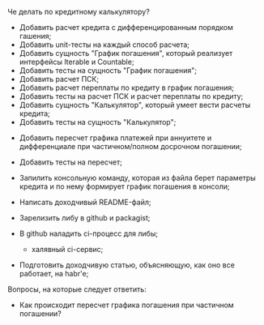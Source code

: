 Че делать по кредитному калькулятору?
+ Добавить расчет кредита с дифференцированным порядком гашения;
+ Добавить unit-тесты на каждый способ расчета;
+ Добавить сущность "График погашения", который реализует интерфейсы Iterable и Countable;
+ Добавить тесты на сущность "График погашения";
+ Добавить расчет ПСК;
+ Добавить расчет переплаты по кредиту в график погашения;
+ Добавить тесты на расчет ПСК и расчет переплаты по кредиту;
+ Добавить сущность "Калькулятор", который умеет вести расчеты кредита;
+ Добавить тесты на сущность "Калькулятор";
- Добавить пересчет графика платежей при аннуитете и дифференциале при частичном/полном досрочном погашении;
- Добавить тесты на пересчет;
- Запилить консольную команду, которая из файла берет параметры кредита и по нему формирует график погашения в консоли;

- Написать доходчивый README-файл;
- Зарелизить либу в github и packagist;
- В github наладить ci-процесс для либы;
    - халявный ci-сервис;
- Подготовить доходчивую статью, объясняющую, как оно все работает, на habr'e;



Вопросы, на которые следует ответить:
 - Как происходит пересчет графика погашения при частичном погашении?